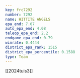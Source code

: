 ```yaml
---
key: frc7292
number: 7292
name: HITTITE ANGELS
epa_end: 7.07
auto_epa_end: 4.08
teleop_epa_end: 2.2
endgame_epa_end: 0.79
winrate: 0.4444
district_epa_rank: 1515
district_epa_percentile: 0.1588
type: Team
---
```

[[2024tuis3]]
